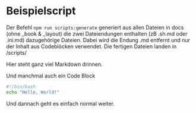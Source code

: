 # Beispielscript

Der Befehl `npm run scripts:generate` generiert aus allen Dateien in docs (ohne \_book & \_layout) die zwei Dateiendungen enthalten (zB .sh.md oder .ini.md) dazugehörige Dateien.
Dabei wird die Endung .md entfernt und nur der Inhalt aus Codeblöcken verwendet. Die fertigen Dateien landen in /scripts/

Hier steht ganz viel Markdown drinnen.

Und manchmal auch ein Code Block
```bash
#!/bin/bash
echo "Hello, World!"
```
Und dannach geht es einfach normal weiter.
